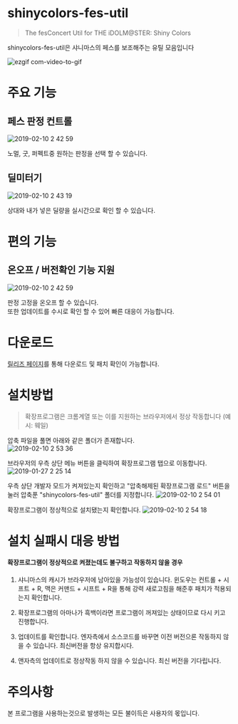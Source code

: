shinycolors-fes-util
=============
> The fesConcert Util for THE iDOLM@STER: Shiny Colors

shinycolors-fes-util은 샤니마스의 페스를 보조해주는 유틸 모음입니다

![ezgif com-video-to-gif](https://user-images.githubusercontent.com/29334258/51791040-97855780-21e0-11e9-8bc5-45480529a637.gif)

주요 기능
=============

페스 판정 컨트롤
-------------
![2019-02-10 2 42 59](https://user-images.githubusercontent.com/29334258/52524222-0cc35300-2cde-11e9-88c3-176cc758e1d0.png)

노멀, 굿, 퍼펙트중 원하는 판정을 선택 할 수 있습니다.

딜미터기
-------------
![2019-02-10 2 43 19](https://user-images.githubusercontent.com/29334258/52524223-0d5be980-2cde-11e9-8476-ae40ecc8bca6.png)

상대와 내가 넣은 딜량을 실시간으로 확인 할 수 있습니다.

편의 기능
=============

온오프 / 버전확인 기능 지원
-------------
![2019-02-10 2 42 59](https://user-images.githubusercontent.com/29334258/52524222-0cc35300-2cde-11e9-88c3-176cc758e1d0.png)

판정 고정을 온오프 할 수 있습니다.   
또한 업데이트를 수시로 확인 할 수 있어 빠른 대응이 가능합니다.


다운로드
=============
[릴리즈 페이지](https://github.com/MaxKss/shinycolors-perfect/releases)를 통해 다운로드 및 패치 확인이 가능합니다.


설치방법
=============
> 확장프로그램은 크롬계열 또는 이를 지원하는 브라우저에서 정상 작동합니다 (예시: 웨일)

압축 파일을 풀면 아래와 같은 폴더가 존재합니다.  
![2019-02-10 2 53 36](https://user-images.githubusercontent.com/29334258/52524333-35981800-2cdf-11e9-8c96-fca10fa96fcc.png)
  
브라우저의 우측 상단 메뉴 버튼을 클릭하여 확장프로그램 탭으로 이동합니다.
![2019-01-27 2 25 14](https://user-images.githubusercontent.com/29334258/51790590-cbf61500-21da-11e9-9f2f-b8a98fce40e6.png)
  
우측 상단 개발자 모드가 켜져있는지 확인하고 "압축해제된 확장프로그램 로드" 버튼을 눌러 압축푼 "shinycolors-fes-util" 폴더를 지정합니다.
![2019-02-10 2 54 01](https://user-images.githubusercontent.com/29334258/52524335-3630ae80-2cdf-11e9-9808-09c361c554b5.png)
  
확장프로그램이 정상적으로 설치됐는지 확인합니다.
![2019-02-10 2 54 18](https://user-images.githubusercontent.com/29334258/52524336-3630ae80-2cdf-11e9-9fbd-b1ce1170d1ba.png)
 

설치 실패시 대응 방법
=============
#### 확장프로그램이 정상적으로 켜졌는데도 불구하고 작동하지 않을 경우
1. 샤니마스의 캐시가 브라우저에 남아있을 가능성이 있습니다. 윈도우는 컨트롤 + 시프트 + R, 맥은 커맨드 + 시프트 + R을 통해 강력 새로고침을 해준후 패치가 적용되는지 확인합니다.

2. 확장프로그램의 아마나가 흑백이라면 프로그램이 꺼져있는 상태이므로 다시 키고 진행합니다.

3. 업데이트를 확인합니다. 엔자측에서 소스코드를 바꾸면 이전 버전으론 작동하지 않을 수 있습니다. 최신버전을 항상 유지합시다.

4. 앤자측의 업데이트로 정상작동 하지 않을 수 있습니다. 최신 버전을 기다립니다.

주의사항
=============
본 프로그램을 사용하는것으로 발생하는 모든 불이득은 사용자의 몫입니다.
